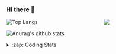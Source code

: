 ### Hi there 👋

<!--
**tao8687/tao8687** is a ✨ _special_ ✨ repository because its `README.md` (this file) appears on your GitHub profile.

Here are some ideas to get you started:

- 🔭 I’m currently working on ...
- 🌱 I’m currently learning ...
- 👯 I’m looking to collaborate on ...
- 🤔 I’m looking for help with ...
- 💬 Ask me about ...
- 📫 How to reach me: ...
- 😄 Pronouns: ...
- ⚡ Fun fact: ...
-->

<img align='right' src="https://media.giphy.com/media/M9gbBd9nbDrOTu1Mqx/giphy.gif" width="240">

  
![Top Langs](https://github-readme-stats.vercel.app/api/top-langs/?username=tao8687&layout=compact&title_color=23238E&text_color=A67D3D)

![Anurag's github stats](https://github-readme-stats.vercel.app/api?username=tao8687&show_icons=true&&text_color=A67D3D&title_color=23238E&show_icons=false&count_private=true&hide=stars)

<details>
  <summary>:zap: Coding Stats</summary>
  <br>
    
<!--START_SECTION:waka-->
![Code Time](http://img.shields.io/badge/Code%20Time-1%2C517%20hrs%2047%20mins-blue)

![Profile Views](http://img.shields.io/badge/Profile%20Views-4-blue)

**🐱 My GitHub Data** 

> 📦 1.5 MB Used in GitHub's Storage 
 > 
> 🏆 151 Contributions in the Year 2024
 > 
> 🚫 Not Opted to Hire
 > 
> 📜 52 Public Repositories 
 > 
> 🔑 25 Private Repositories 
 > 
**I'm an Early 🐤** 

```text
🌞 Morning                1385 commits        ██████████████████████░░░   86.94 % 
🌆 Daytime                87 commits          █░░░░░░░░░░░░░░░░░░░░░░░░   05.46 % 
🌃 Evening                117 commits         ██░░░░░░░░░░░░░░░░░░░░░░░   07.34 % 
🌙 Night                  4 commits           ░░░░░░░░░░░░░░░░░░░░░░░░░   00.25 % 
```
📅 **I'm Most Productive on Wednesday** 

```text
Monday                   229 commits         ████░░░░░░░░░░░░░░░░░░░░░   14.38 % 
Tuesday                  216 commits         ███░░░░░░░░░░░░░░░░░░░░░░   13.56 % 
Wednesday                283 commits         ████░░░░░░░░░░░░░░░░░░░░░   17.77 % 
Thursday                 208 commits         ███░░░░░░░░░░░░░░░░░░░░░░   13.06 % 
Friday                   226 commits         ████░░░░░░░░░░░░░░░░░░░░░   14.19 % 
Saturday                 220 commits         ███░░░░░░░░░░░░░░░░░░░░░░   13.81 % 
Sunday                   211 commits         ███░░░░░░░░░░░░░░░░░░░░░░   13.25 % 
```


📊 **This Week I Spent My Time On** 

```text
🕑︎ Time Zone: Asia/Shanghai

💬 Programming Languages: 
C++                      26 mins             ████████████████████░░░░░   81.35 % 
Python                   5 mins              ████░░░░░░░░░░░░░░░░░░░░░   17.90 % 
Markdown                 0 secs              ░░░░░░░░░░░░░░░░░░░░░░░░░   00.72 % 
Other                    0 secs              ░░░░░░░░░░░░░░░░░░░░░░░░░   00.03 % 

🔥 Editors: 
VS Code                  32 mins             █████████████████████████   100.00 % 

🐱‍💻 Projects: 
icart                    26 mins             ████████████████████░░░░░   81.85 % 
Spanning-Tree-Covering   5 mins              ████░░░░░░░░░░░░░░░░░░░░░   16.90 % 
jackal_robot             0 secs              ░░░░░░░░░░░░░░░░░░░░░░░░░   00.86 % 
icart_ws                 0 secs              ░░░░░░░░░░░░░░░░░░░░░░░░░   00.40 % 

💻 Operating System: 
Linux                    32 mins             █████████████████████████   100.00 % 
```

**I Mostly Code in Python** 

```text
Python                   10 repos            ████████░░░░░░░░░░░░░░░░░   31.25 % 
C++                      9 repos             ███████░░░░░░░░░░░░░░░░░░   28.12 % 
JavaScript               2 repos             ██░░░░░░░░░░░░░░░░░░░░░░░   06.25 % 
Batchfile                1 repo              █░░░░░░░░░░░░░░░░░░░░░░░░   03.12 % 
HTML                     1 repo              █░░░░░░░░░░░░░░░░░░░░░░░░   03.12 % 
```



**Timeline**

![Lines of Code chart](https://raw.githubusercontent.com/tao8687/tao8687/master/assets/bar_graph.png)


 Last Updated on 26/05/2024 01:21:18 UTC
<!--END_SECTION:waka-->
</details>
